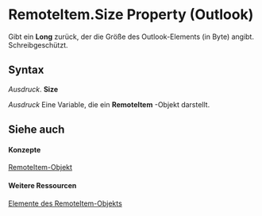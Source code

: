 
# RemoteItem.Size Property (Outlook)

Gibt ein  **Long** zurück, der die Größe des Outlook-Elements (in Byte) angibt. Schreibgeschützt.


## Syntax

 _Ausdruck_. **Size**

 _Ausdruck_ Eine Variable, die ein **RemoteItem** -Objekt darstellt.


## Siehe auch


#### Konzepte


[RemoteItem-Objekt](6302aaff-cdcf-4d86-60f1-4bed15540d9f.md)
#### Weitere Ressourcen


[Elemente des RemoteItem-Objekts](http://msdn.microsoft.com/library/15c0872e-88cc-9b9b-c31e-c15d6971e6e0%28Office.15%29.aspx)